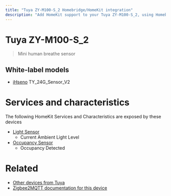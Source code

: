 ```yaml
---
title: "Tuya ZY-M100-S_2 Homebridge/HomeKit integration"
description: "Add HomeKit support to your Tuya ZY-M100-S_2, using Homebridge, Zigbee2MQTT and homebridge-z2m."
---
```

<!---
This file has been GENERATED using src/docgen/docgen.ts
DO NOT EDIT THIS FILE MANUALLY!
-->
# Tuya ZY-M100-S_2
> Mini human breathe sensor


## White-label models
* [iHseno](../index.md#ihseno) TY_24G_Sensor_V2

# Services and characteristics
The following HomeKit Services and Characteristics are exposed by
these devices

* [Light Sensor](../../sensors.md)
  * Current Ambient Light Level
* [Occupancy Sensor](../../sensors.md)
  * Occupancy Detected


# Related
* [Other devices from Tuya](../index.md#tuya)
* [Zigbee2MQTT documentation for this device](https://www.zigbee2mqtt.io/devices/ZY-M100-S_2.html)